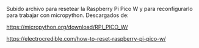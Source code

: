 Subido archivo para resetear la Raspberry Pi Pico W y para reconfigurarlo para trabajar con micropython.
Descargados de:

https://micropython.org/download/RPI_PICO_W/

https://electrocredible.com/how-to-reset-raspberry-pi-pico-w/
